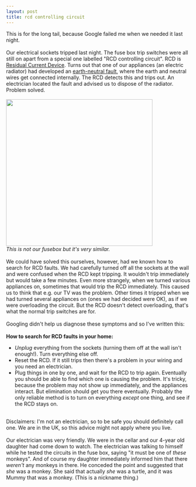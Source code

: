 ```yaml
---
layout: post
title: rcd controlling circuit
---
```


<div class="entry-item s2-entrytext">This is for the long tail, because Google failed me when we needed it last night.<br/><br/>Our electrical sockets tripped last night. The fuse box trip switches were all still on apart from a special one labelled "RCD controlling circuit". RCD is <a href="https://en.wikipedia.org/wiki/Residual-current_device" rel="nofollow">Residual Current Device</a>. Turns out that one of our appliances (an electric radiator) had developed an <a href="http://www.google.com/#q=earth-neutral+fault" rel="nofollow">earth-neutral fault</a>, where the earth and neutral wires get connected internally. The RCD detects this and trips out. An electrician located the fault and advised us to dispose of the radiator. Problem solved.<br/><br/><img src="http://www.paul-mac.dsl.pipex.com/fusebox.jpg" width="400"/><br/><i>This is not our fusebox but it's very similar.</i><br/><br/>We could have solved this ourselves, however, had we known how to search for RCD faults. We had carefully turned off all the sockets at the wall and were confused when the RCD kept tripping. It wouldn't trip immediately but would take a few minutes. Even more strangely, when we turned various appliances on, sometimes that would trip the RCD immediately. This caused us to think that e.g. our TV was the problem. Other times it tripped when we had turned several appliances on (ones we had decided were OK), as if we were overloading the circuit. But the RCD doesn't detect overloading, that's what the normal trip switches are for.<br/><br/>Googling didn't help us diagnose these symptoms and so I've written this:<br/><br/><b>How to search for RCD faults in your home:</b><br/><ul><li><i>Unplug</i> everything from the sockets (turning them off at the wall isn't enough!). Turn everything else off.<br/></li><li>Reset the RCD. If it still trips then there's a problem in your wiring and you need an electrician.<br/></li><li>Plug things in one by one, and wait for the RCD to trip again. Eventually you should be able to find which one is causing the problem. It's tricky, because the problem may not show up immediately, and the appliances interact. But elimination should get you there eventually. Probably the only reliable method is to turn on everything <i>except</i> one thing, and see if the RCD stays on.<br/></li></ul><br/>Disclaimers: I'm not an electrician, so to be safe you should definitely call one. We are in the UK, so this advice might not apply where you live.<br/><br/>Our electrician was very friendly. We were in the cellar and our 4-year old daughter had come down to watch. The electrician was talking to himself while he tested the circuits in the fuse box, saying "it must be one of <i>these</i> monkeys". And of course my daughter immediately informed him that there <i>weren't</i> any monkeys in there. He conceded the point and suggested that <i>she</i> was a monkey. She said that actually <i>she</i> was a turtle, and it was Mummy that was a monkey. (This is a nickname thing.)</div>
